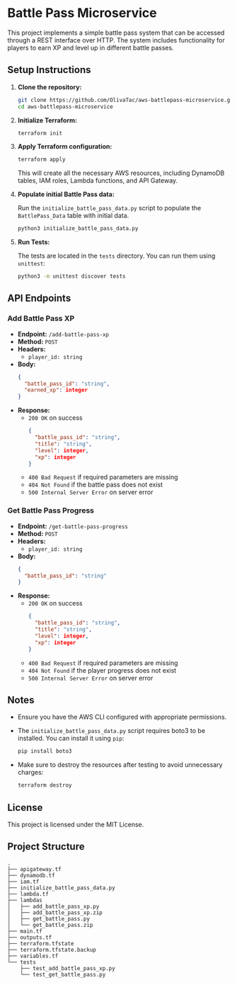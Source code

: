 # Battle Pass Microservice

This project implements a simple battle pass system that can be accessed through a REST interface over HTTP. The system includes functionality for players to earn XP and level up in different battle passes.

## Setup Instructions

1. **Clone the repository:**

    ```bash
    git clone https://github.com/OlivaTac/aws-battlepass-microservice.git
    cd aws-battlepass-microservice
    ```

2. **Initialize Terraform:**

    ```bash
    terraform init
    ```

3. **Apply Terraform configuration:**

    ```bash
    terraform apply
    ```

    This will create all the necessary AWS resources, including DynamoDB tables, IAM roles, Lambda functions, and API Gateway.

4. **Populate initial Battle Pass data:**

    Run the `initialize_battle_pass_data.py` script to populate the `BattlePass_Data` table with initial data.

    ```bash
    python3 initialize_battle_pass_data.py
    ```

5. **Run Tests:**

    The tests are located in the `tests` directory. You can run them using `unittest`:

    ```bash
    python3 -m unittest discover tests
    ```

## API Endpoints

### Add Battle Pass XP

- **Endpoint:** `/add-battle-pass-xp`
- **Method:** `POST`
- **Headers:**
  - `player_id: string`
- **Body:**
    ```json
    {
      "battle_pass_id": "string",
      "earned_xp": integer
    }
    ```
- **Response:**
    - `200 OK` on success
      ```json
      {
        "battle_pass_id": "string",
        "title": "string",
        "level": integer,
        "xp": integer
      }
      ```
    - `400 Bad Request` if required parameters are missing
    - `404 Not Found` if the battle pass does not exist
    - `500 Internal Server Error` on server error

### Get Battle Pass Progress

- **Endpoint:** `/get-battle-pass-progress`
- **Method:** `POST`
- **Headers:**
  - `player_id: string`
- **Body:**
    ```json
    {
      "battle_pass_id": "string"
    }
    ```
- **Response:**
    - `200 OK` on success
      ```json
      {
        "battle_pass_id": "string",
        "title": "string",
        "level": integer,
        "xp": integer
      }
      ```
    - `400 Bad Request` if required parameters are missing
    - `404 Not Found` if the player progress does not exist
    - `500 Internal Server Error` on server error

## Notes

- Ensure you have the AWS CLI configured with appropriate permissions.
- The `initialize_battle_pass_data.py` script requires boto3 to be installed. You can install it using `pip`:

    ```bash
    pip install boto3
    ```

- Make sure to destroy the resources after testing to avoid unnecessary charges:

    ```bash
    terraform destroy
    ```

## License

This project is licensed under the MIT License.




## Project Structure

```plaintext
.
├── apigateway.tf
├── dynamodb.tf
├── iam.tf
├── initialize_battle_pass_data.py
├── lambda.tf
├── lambdas
│   ├── add_battle_pass_xp.py
│   ├── add_battle_pass_xp.zip
│   ├── get_battle_pass.py
│   └── get_battle_pass.zip
├── main.tf
├── outputs.tf
├── terraform.tfstate
├── terraform.tfstate.backup
├── variables.tf
└── tests
    ├── test_add_battle_pass_xp.py
    └── test_get_battle_pass.py

